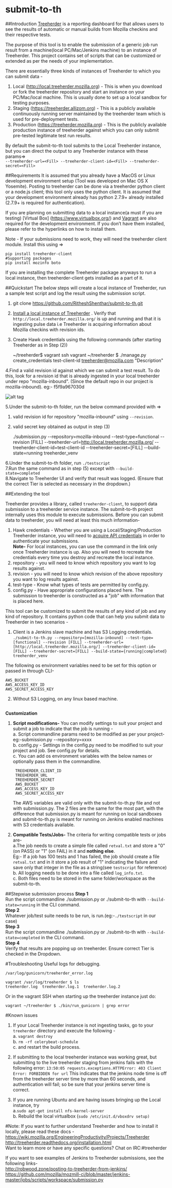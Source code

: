 # submit-to-th

##Introduction
[Treeherder](https://treeherder.mozilla.org) is a reporting dashboard for that allows users to see the results of automatic or manual builds from Mozilla checkins and their respective tests. <br>

The purpose of this tool is to enable the submission of a generic job run result from a machine(local PC/Mac/Jenkins machine) to an instance of Treeherder. This project contains set of scripts that can be customized or extended as per the needs of your implementation. 

There are essentially three kinds of instances of Treeherder to which you can submit data -<br>
1. Local (http://local.treeherder.mozilla.org) - This is when you download or fork the treeherder repository and start an instance on your PC/Mac/local machine. This is usually done to set up a local sandbox for testing purposes.<br>
2. Staging (https://treeherder.allizom.org) - This is a publicly available continuously running server maintained by the treeherder team which is used for pre-deployment tests. <br>
3. Production (https://treeherder.mozilla.org) - This is the publicly available production instance of treeherder against which you can only submit pre-tested legitimate test run results. <br>

By default the submit-to-th tool submits to the Local Treeherder instance, but you can direct the output to any Treeherder instance with these params=><br> ```--treeherder-url=<Fill> --treeherder-client-id=<Fill> --treeherder-secret=<Fill>```


##Requirements
It is assumed that you already have a MacOS or Linux development environment setup (Tool was developed on Mac OS X Yosemite). Posting to treeherder can be done via a treeherder python client or a node.js client; this tool only uses the python client. It is assumed that your development environment already has python 2.7.9+ already installed (2.7.9+ is required for authentication).

If you are planning on submitting data to a local instance(a must if you are testing) [Virtual Box] (https://www.virtualbox.org/) and [Vagrant](https://www.vagrantup.com/) are also required for the development environment. If you don’t have them installed, please refer to the hyperlinks on how to install them.

Note - If your submissions need to work, they will need the treeherder client module. Install this using =>

	pip install treeherder-client
	#Supporting packages
	pip install mozinfo boto
If you are installing the complete Treeherder package anyways to run a local instance, then treeherder-client gets installed as a part of it.


##Quickstart
The below steps will create a local instance of Treeherder, run a sample test script and log the result using the submission script. <br>
1. git clone https://github.com/RitheshShenthar/submit-to-th.git<br>
2. [Install a local instance of Treeherder](http://treeherder.readthedocs.org/installation.html) . Verify that ```http://local.treeherder.mozilla.org/``` is up and running and that it is ingesting pulse data i.e Treeherder is acquiring information about Mozilla checkins with revision ids.<br>
3. Create Hawk credentials using the following commands (after starting Treeherder as in Step (2)) 

	~/treeherder$ vagrant ssh
	vagrant ~/treeherder $ ./manage.py create_credentials test-client-id treeherder@mozilla.com "Description"

4.Find a valid revision id against which we can submit a test result. To do this, look for a revision id that is already ingested in your local treeherder under repo "mozilla-inbound". (Since the default repo in our project is mozilla-inbound). eg:- f5f9a967030d

![alt tag](https://github.com/RitheshShenthar/submit-to-th/blob/master/Treeherder.png?raw=true)

5.Under the submit-to-th folder, run the below command provided with =><br>
1) valid revision id for repository "mozilla-inbound" using ```--revision```. <br>
2) valid secret key obtained as output in step (3)


	./submission.py --repository=mozilla-inbound --test-type=functional --revision [FILL] --treeherder-url=http://local.treeherder.mozilla.org/ --treeherder-client-id=test-client-id --treeherder-secret=[FILL] --build-state=running treeherder_venv
	

6.Under the submit-to-th folder, run ```./testscript```<br>
7.Run the same command as in step (5) except with ```--build-state=completed```<br>
8.Navigate to Treeherder UI and verify that result was logged. (Ensure that the correct Tier is selected as necessary in the dropdown.)

##Extending the tool

Treeherder provides a library, called ```treeherder-client```, to support data submission to a treeherder service instance. The submit-to-th project internally uses this module to execute submissions.
Before you can submit data to treeherder, you will need at least this much information-<br>
1. Hawk credentials - Whether you are using a Local/Staging/Production Treeherder instance, you will need to [acquire API credentials](https://treeherder.readthedocs.org/common_tasks.html#managing-api-credentials) in order to authenticate your submissions. <br><b>Note-</b> For local instances, you can use the command in the link only once Treeherder instance is up. Also you will need to recreate the credentials every time you destroy and recreate the local instance.<br>
2. repository - you will need to know which repository you want to log results against.<br>
3. revision - you will need to know which revision of the above repository you want to log results against.<br>
4. test-type - Know what types of tests are permitted by config.py.<br>
5. config.py - Have appropriate configurations placed here. The submission to treeherder is constructed as a "job" with information that is placed here.
 
 This tool can be customized to submit the results of any kind of job and any kind of repository. It contains python code that can help you submit data to Treeherder in two scenarios - 
 
 1) Client is a Jenkins slave machine and has S3 Logging credentials.<br>
 ```./submit-to-th.py --repository=[mozilla-inbound] --test-type=[functional] --revision [FILL] --treeherder-url=[http://local.treeherder.mozilla.org/] --treeherder-client-id=[FILL] --treeherder-secret=[FILL] --build-state={running|completed}   treeherder_venv```
 
The following os environment variables need to be set for this option or passed in through CLI-

	AWS_BUCKET                      
	AWS_ACCESS_KEY_ID
	AWS_SECRET_ACCESS_KEY
 2) Without S3 Logging, on any linux based machine.
 ```./submission.py --repository=[mozilla-inbound] --test-type=[functional] --revision [FILL] --treeherder-url=[http://local.treeherder.mozilla.org/] --treeherder-client-id=[FILL] --treeherder-secret=[FILL] --build-state={running|completed}   treeherder_venv
```

<b>Customization </b>

1. <b>Script modifications-</b> You can modify settings to suit your project and submit a job to indicate that the job is running -<br>
a. Script commandline params need to be modified as per your project- eg:-submission.py --repository=xxxx<br>
b. config.py - Settings in the config.py need to be modified to suit your project and job. See config.py for details.<br>
c. You can add os environment variables with the below names or optionally pass them in the commandline. 

		TREEHERDER_CLIENT_ID
		TREEHERDER_URL
		TREEHERDER_SECRET
		AWS_BUCKET                      
		AWS_ACCESS_KEY_ID
		AWS_SECRET_ACCESS_KEY
	
	The AWS variables are valid only with the submit-to-th.py file and not with submission.py. The 2 files are the same for the most part, with the difference that submission.py is meant for running on local sandboxes and submit-to-th.py is meant for running on Jenkins enabled machines with S3 credentials available.<br>

2. <b>Compatible Tests/Jobs-</b>
The criteria for writing compatible tests or jobs are-<br>
a.The job needs to create a simple file called ```retval.txt``` and store a "0" (on PASS) or "1" (on FAIL) in it and <b>nothing else</b>.  <br>Eg:- If a job has 100 tests and 1 has failed, the job should create a file ```retval.txt``` and in it store a job result of "1" indicating the failure and save only that integer in the file as a string(see ```testscript``` for reference)<br>
b. All logging needs to be done into a file called ```log_info.txt```.<br>
c. Both files need to be stored in the same folder/workspace as the submit-to-th.<br>

##Stepwise submission process
<b>Step 1</b><br>
Run the script commandline ./submission.py or ./submit-to-th with ```--build-state=running``` in the CLI command.<br>
<b>Step 2</b><br>
Whatever job/test suite needs to be run, is run.(eg:-```./testscript``` in our case)<br>
<b>Step 3</b> <br>
Run the script commandline ./submission.py or ./submit-to-th with ```--build-state=completed``` in the CLI command.<br>
<b> Step 4</b><br>
Verify that results are popping up on treeherder. Ensure correct Tier is checked in the Dropdown.

#Troubleshooting
Useful logs for debugging.

	/var/log/gunicorn/treeherder_error.log

	vagrant /var/log/treeherder $ ls
	treeherder.log  treeherder.log.1  treeherder.log.2
Or in the vagrant SSH when starting up the treeherder instance just do:
	
	vagrant ~/treeherder $ ./bin/run_gunicorn | grep error

#Known issues
1. If your Local Treeherder instance is not ingesting tasks, go to your ```treeherder``` directory and execute the following -<br>
a. ```vagrant destroy```<br>
b. ```rm -rf celerybeat-schedule``` <br> 
c. and restart the build process.<br>

2. If submitting to the local treeherder instance was working great, but submitting to the live treeherder staging from jenkins fails with the following error:
```13:50:05 requests.exceptions.HTTPError: 403 Client Error: FORBIDDEN for url```
This indicates that the jenkins node time is off from the treeherder server time by more than 60 seconds, and authentication will fail; so be sure that your jenkins server time is correct.

3. If you are running Ubuntu and are having issues bringing up the Local instance, try <br>a.```sudo apt-get install nfs-kernel-server```<br>b. Rebuild the local virtualbox (```sudo /etc/init.d/vboxdrv setup)```<br>
	
#Note:
If you want to further understand Treeherder and how to install it locally, please read these docs -<br>
 https://wiki.mozilla.org/EngineeringProductivity/Projects/Treeherder<br>
 http://treeherder.readthedocs.org/installation.html<br>
 Want to learn more or have any specific questions? Chat on IRC:#treeherder<br>
 
 If you want to see examples of Jenkins to Treeherder submissions, see the following links-<br>
 http://robwood.zone/posting-to-treeherder-from-jenkins/<br>
 https://github.com/mozilla/mozmill-ci/blob/master/jenkins-master/jobs/scripts/workspace/submission.py<br>
 
 
 
  






